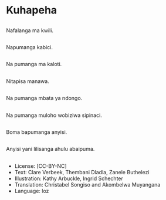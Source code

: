 # Kuhapeha

##
Nafalanga ma kwili.

##
Napumanga kabici.

##
Na pumanga ma kaloti.

##
Nitapisa manawa.

##
Na pumanga mbata ya ndongo.

##
Na pumanga muloho wobiziwa sipinaci.

##
Boma bapumanga anyisi.

##
Anyisi yani lilisanga ahulu abaipuma.

##
* License: [CC-BY-NC]
* Text: Clare Verbeek, Thembani Dladla, Zanele Buthelezi
* Illustration: Kathy Arbuckle, Ingrid Schechter
* Translation: Christabel Songiso and Akombelwa Muyangana
* Language: loz
